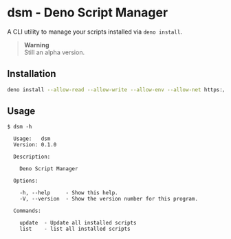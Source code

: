 # dsm - Deno Script Manager

<!-- ![Test](https://github.com/hasundue/boilerplate-deno/actions/workflows/test.yml/badge.svg) -->
<!-- [![codecov](https://codecov.io/gh/hasundue/boilerplate-deno/branch/main/graph/badge.svg?token=7BS432RAXB)](https://codecov.io/gh/hasundue/boilerplate-deno) -->

A CLI utility to manage your scripts installed via `deno install`.

> **Warning**\
> Still an alpha version.

## Installation

```sh
deno install --allow-read --allow-write --allow-env --allow-net https://deno.land/x/dsm@0.1.0/dsm.ts
```

## Usage

```
$ dsm -h

  Usage:   dsm
  Version: 0.1.0

  Description:

    Deno Script Manager

  Options:

    -h, --help     - Show this help.
    -V, --version  - Show the version number for this program.

  Commands:

    update  - Update all installed scripts
    list    - list all installed scripts
```
